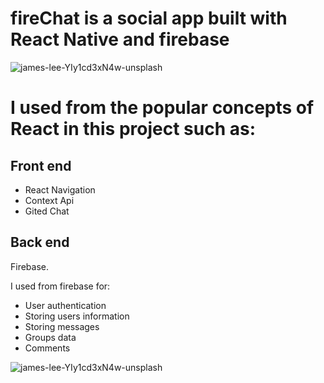 # fireChat is a social app built with React Native and firebase

![james-lee-YIy1cd3xN4w-unsplash](https://user-images.githubusercontent.com/57681550/164285554-9b8789a6-f6a5-4fde-b411-568a14244d77.jpg)

# I used from the popular concepts of React  in this project such as:

## Front end
- React Navigation
- Context Api
- Gited Chat

## Back end
Firebase.

I used from firebase for:
- User authentication 
- Storing users information 
- Storing messages
- Groups data 
- Comments

![james-lee-YIy1cd3xN4w-unsplash](https://user-images.githubusercontent.com/57681550/164287438-36b8e65d-cb13-40ee-918b-5b782ab67a94.jpg)

